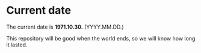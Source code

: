 # Current date

The current date is **1971.10.30.** (YYYY.MM.DD.)

This repository will be good when the world ends, so we will know how long it lasted.